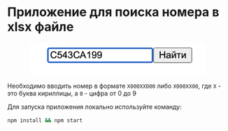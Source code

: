 # Приложение для поиска номера в xlsx файле

<p align="center">
<img src="./readme-assets/input.png" width="80%"></p>

Необходимо вводить номер в формате `Х000ХХ000` либо `Х000ХХ00`, где `Х` - это буква кириллицы, а `0` - цифра от 0 до 9

Для запуска приложения локально используйте команду:

```bash
npm install && npm start
```
